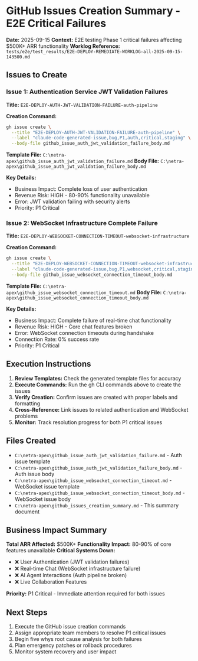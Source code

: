 # GitHub Issues Creation Summary - E2E Critical Failures

**Date:** 2025-09-15
**Context:** E2E testing Phase 1 critical failures affecting $500K+ ARR functionality
**Worklog Reference:** `tests/e2e/test_results/E2E-DEPLOY-REMEDIATE-WORKLOG-all-2025-09-15-143500.md`

## Issues to Create

### Issue 1: Authentication Service JWT Validation Failures
**Title:** `E2E-DEPLOY-AUTH-JWT-VALIDATION-FAILURE-auth-pipeline`

**Creation Command:**
```bash
gh issue create \
  --title "E2E-DEPLOY-AUTH-JWT-VALIDATION-FAILURE-auth-pipeline" \
  --label "claude-code-generated-issue,bug,P1,auth,critical,staging" \
  --body-file github_issue_auth_jwt_validation_failure_body.md
```

**Template File:** `C:\netra-apex\github_issue_auth_jwt_validation_failure.md`
**Body File:** `C:\netra-apex\github_issue_auth_jwt_validation_failure_body.md`

**Key Details:**
- Business Impact: Complete loss of user authentication
- Revenue Risk: HIGH - 80-90% functionality unavailable
- Error: JWT validation failing with security alerts
- Priority: P1 Critical

### Issue 2: WebSocket Infrastructure Complete Failure
**Title:** `E2E-DEPLOY-WEBSOCKET-CONNECTION-TIMEOUT-websocket-infrastructure`

**Creation Command:**
```bash
gh issue create \
  --title "E2E-DEPLOY-WEBSOCKET-CONNECTION-TIMEOUT-websocket-infrastructure" \
  --label "claude-code-generated-issue,bug,P1,websocket,critical,staging" \
  --body-file github_issue_websocket_connection_timeout_body.md
```

**Template File:** `C:\netra-apex\github_issue_websocket_connection_timeout.md`
**Body File:** `C:\netra-apex\github_issue_websocket_connection_timeout_body.md`

**Key Details:**
- Business Impact: Complete failure of real-time chat functionality
- Revenue Risk: HIGH - Core chat features broken
- Error: WebSocket connection timeouts during handshake
- Connection Rate: 0% success rate
- Priority: P1 Critical

## Execution Instructions

1. **Review Templates:** Check the generated template files for accuracy
2. **Execute Commands:** Run the gh CLI commands above to create the issues
3. **Verify Creation:** Confirm issues are created with proper labels and formatting
4. **Cross-Reference:** Link issues to related authentication and WebSocket problems
5. **Monitor:** Track resolution progress for both P1 critical issues

## Files Created

- `C:\netra-apex\github_issue_auth_jwt_validation_failure.md` - Auth issue template
- `C:\netra-apex\github_issue_auth_jwt_validation_failure_body.md` - Auth issue body
- `C:\netra-apex\github_issue_websocket_connection_timeout.md` - WebSocket issue template
- `C:\netra-apex\github_issue_websocket_connection_timeout_body.md` - WebSocket issue body
- `C:\netra-apex\github_issues_creation_summary.md` - This summary document

## Business Impact Summary

**Total ARR Affected:** $500K+
**Functionality Impact:** 80-90% of core features unavailable
**Critical Systems Down:**
- ❌ User Authentication (JWT validation failures)
- ❌ Real-time Chat (WebSocket infrastructure failure)
- ❌ AI Agent Interactions (Auth pipeline broken)
- ❌ Live Collaboration Features

**Priority:** P1 Critical - Immediate attention required for both issues

## Next Steps

1. Execute the GitHub issue creation commands
2. Assign appropriate team members to resolve P1 critical issues
3. Begin five whys root cause analysis for both failures
4. Plan emergency patches or rollback procedures
5. Monitor system recovery and user impact